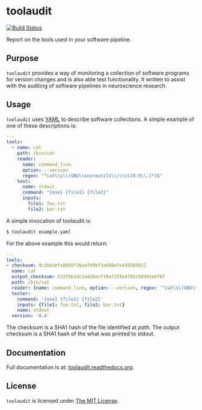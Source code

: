 # toolaudit

[![Build Status](https://travis-ci.org/jstutters/toolaudit.svg?branch=master)](https://travis-ci.org/jstutters/toolaudit)

Report on the tools used in your software pipeline.

## Purpose

`toolaudit` provides a way of monitoring a collection of software programs for
version changes and is also able test functionality.  It written to assist with
the auditing of software pipelines in neuroscience research.

## Usage

`toolaudit` uses [YAML](http://yaml.org/) to describe software collections.  A
simple example of one of these descriptions is:

```YAML
---
tools:
  - name: cat
    path: /bin/cat
    reader:
      name: command_line
      option: --version
      regex: "^cat\\s\\(GNU\\scoreutils\\)\\s([0-9\\.]*)$"
    test:
      name: stdout
      command: "{exe} {file1} {file2}"
      inputs:
        file1: foo.txt
        file2: bar.txt
```

A simple invocation of toolaudit is:
```bash
$ toolaudit example.yaml
```

For the above example this would return:

```YAML
---
tools:
- checksum: 9c3bb3efa8095f36aafd9bf3a698efe439505021
  name: cat
  output_checksum: 533fbb1dc1a426ecf19af2f8e4f01c59491e6f8f
  path: /bin/cat
  reader: {name: command_line, option: --version, regex: '^cat\s\(GNU\scoreutils\)\s([0-9\.]*)$'}
  tester:
    command: '{exe} {file1} {file2}'
    inputs: {file1: foo.txt, file2: bar.txt}
    name: stdout
  version: '8.4'
```

The checksum is a SHA1 hash of the file identified at *path*.  The output
checksum is a SHA1 hash of the what was printed to stdout.

## Documentation

Full documentation is at: [toolaudit.readthedocs.org](https://toolaudit.readthedocs.org/).


## License

`toolaudit` is licensed under [The MIT License](http://opensource.org/licenses/MIT).
